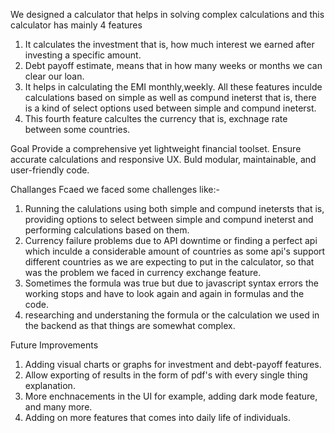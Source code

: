 We designed a calculator that helps in solving complex calculations and this calculator has mainly 4 features 
1. It calculates the investment that is, how much interest we earned after investing a specific amount.
2. Debt payoff estimate, means that in how many weeks or months we can clear our loan.
3. It helps in calculating the EMI monthly,weekly.
All these features inculde calculations based on simple as well as compund ineterst that is, there is a kind of select options used between simple and compund ineterst.
4. This fourth feature calcultes the currency that is, exchnage rate between some countries.

Goal
Provide a comprehensive yet lightweight financial toolset.
Ensure accurate calculations and responsive UX.
Buld modular, maintainable, and user-friendly code.

Challanges Fcaed
we faced some challenges like:- 
1. Running the calulations using both simple and compund inetersts that is, providing options to select between simple and compund ineterst and performing calculations based on them.
2. Currency failure problems due to API downtime or finding a perfect api which inculde a considerable amount of countries as some api's support different countries as we are expecting to put in the calculator, so that was the problem we faced in currency exchange feature.
3. Sometimes the formula was true but due to javascript syntax errors the working stops and have to look again and again in formulas and the code.
4. researching and understaning the formula or the calculation we used in the backend as that things are somewhat complex.

Future Improvements
1. Adding visual charts or graphs for investment and debt-payoff features.
2. Allow exporting of results in the form of pdf's with every single thing explanation.
3. More enchnacements in the UI for example, adding dark mode feature, and many more.
4. Adding on more features that comes into daily life of individuals.